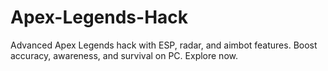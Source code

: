 # Apex-Legends-Hack
Advanced Apex Legends hack with ESP, radar, and aimbot features. Boost accuracy, awareness, and survival on PC. Explore now.
